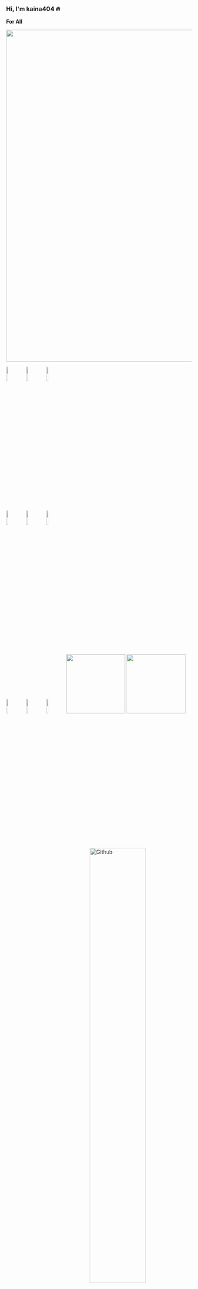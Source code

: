 ### Hi, I'm kaina404 🔥

<!-- Any image aligned to the right. Beware the width -->


<!--
** kaina404/kaina404** is a ✨ _special_ ✨ repository because its `README.md` (this file) appears on your GitHub profile.

Here are some ideas to get you started:

- 🔭 I’m currently working on ...
- 🌱 I’m currently learning ...
- 👯 I’m looking to collaborate on ...
- 🤔 I’m looking for help with ...
- 💬 Ask me about ...
- 📫 How to reach me: ...
- 😄 Pronouns: ...
- ⚡ Fun fact: ...
-->


**For All**

<!-- Your github readme stats
You can use this api: https://github.com/kaina404/github-readme-stats
-->
  
<img width = "900" src="http://github-profile-summary-cards.vercel.app/api/cards/profile-details?username=kaina404&theme=dracula" />

<p>
  <code><img width="10%" src="https://www.vectorlogo.zone/logos/dartlang/dartlang-ar21.svg"></code>
  <code><img width="10%" src="https://www.vectorlogo.zone/logos/java/java-ar21.svg"></code>
  <code><img width="10%" src="https://www.vectorlogo.zone/logos/kotlin/kotlin-ar21.svg"></code>
  <br/>
   <code><img width="10%" src="https://www.vectorlogo.zone/logos/swift/swift-ar21.svg"></code>
  <code><img width="10%" src="https://www.vectorlogo.zone/logos/git-scm/git-scm-ar21.svg"></code>
  <code><img width="10%" src="https://www.vectorlogo.zone/logos/gradle/gradle-ar21.svg"></code>
   <br/>
  <code><img width="10%" src="https://www.vectorlogo.zone/logos/flutterio/flutterio-ar21.svg"></code>
  <code><img width="10%" src="https://www.vectorlogo.zone/logos/android/android-ar21.svg"></code>
  <code><img width="10%" src="https://www.vectorlogo.zone/logos/apple_xcode/apple_xcode-ar21.svg"></code>
<!--   <img height="160" src="http://github-profile-summary-cards.vercel.app/api/cards/stats?username=kaina404&theme=dracula"/> -->
  
  <img height="160" src="http://github-profile-summary-cards.vercel.app/api/cards/repos-per-language?username=kaina404&theme=dracula"/>

  <img height="160" src="https://github-profile-summary-cards.vercel.app/api/cards/productive-time?username=kaina404&theme=dracula&utcOffset=8"/>
  
</p>

<img width="55%" align="right" alt="Github" src="https://github.com/kaina404/TimePro/blob/master/assets/images/login_logo.png?raw=true" />
